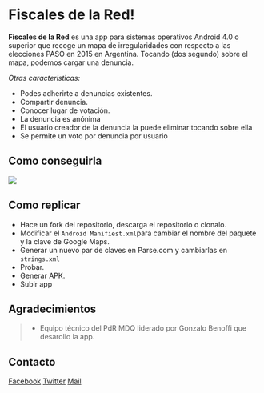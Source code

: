 Fiscales de la Red!
===================

**Fiscales de la Red** es una app para sistemas operativos Android 4.0 o superior que recoge un mapa de irregularidades con respecto a las elecciones PASO en 2015 en Argentina. Tocando (dos segundo) sobre el mapa, podemos cargar una denuncia. 

*Otras caracteristicas:*

- Podes adherirte a denuncias existentes.
- Compartir denuncia.
- Conocer lugar de votación.
- La denuncia es anónima
- El usuario creador de la denuncia la puede eliminar tocando sobre ella
- Se permite un voto por denuncia por usuario

**Como conseguirla**
-------------
[![](https://developer.android.com/images/brand/es-419_generic_rgb_wo_60.png)](https://play.google.com/store/apps/details?id=com.coffeeandcookies.fiscalesdelared)

**Como replicar**
-------------

 - Hace un fork del repositorio, descarga el repositorio o clonalo.
 - Modificar el `Android Manifiest.xml`para cambiar el nombre del paquete y la clave de Google Maps.
 - Generar un nuevo par de claves en Parse.com y cambiarlas en `strings.xml`
 - Probar.
 - Generar APK.
 - Subir app

**Agradecimientos**
-------------

> - Equipo técnico del PdR MDQ liderado por Gonzalo Benoffi que desarollo la app.

**Contacto**
-------------

[Facebook](https://www.facebook.com/PartidodelaRedMDQ)
[Twitter](https://twitter.com/pdr_mardelplata/)
[Mail](mailto:hola@partidodelaredmdq.org)
